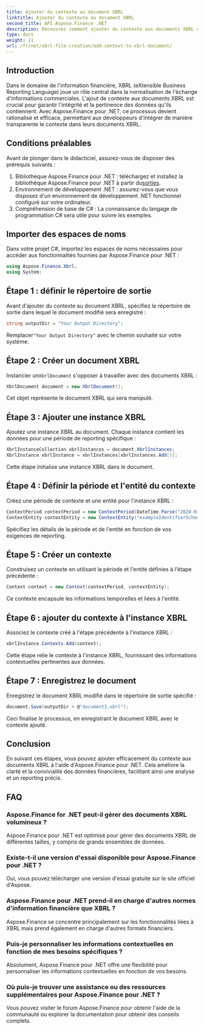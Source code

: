 ```yaml
---
title: Ajouter du contexte au document XBRL
linktitle: Ajouter du contexte au document XBRL
second_title: API Aspose.Finance .NET
description: Découvrez comment ajouter du contexte aux documents XBRL dans .NET à l'aide d'Aspose.Finance pour des rapports financiers rationalisés. #Aspose #Finance #XBRL
type: docs
weight: 11
url: /fr/net/xbrl-file-creation/add-context-to-xbrl-document/
---
```

## Introduction
Dans le domaine de l'information financière, XBRL (eXtensible Business Reporting Language) joue un rôle central dans la normalisation de l'échange d'informations commerciales. L'ajout de contexte aux documents XBRL est crucial pour garantir l'intégrité et la pertinence des données qu'ils contiennent. Avec Aspose.Finance pour .NET, ce processus devient rationalisé et efficace, permettant aux développeurs d'intégrer de manière transparente le contexte dans leurs documents XBRL.
## Conditions préalables
Avant de plonger dans le didacticiel, assurez-vous de disposer des prérequis suivants :
1. Bibliothèque Aspose.Finance pour .NET : téléchargez et installez la bibliothèque Aspose.Finance pour .NET à partir du[sorties](https://releases.aspose.com/finance/net/).
2. Environnement de développement .NET : assurez-vous que vous disposez d'un environnement de développement .NET fonctionnel configuré sur votre ordinateur.
3. Compréhension de base de C# : La connaissance du langage de programmation C# sera utile pour suivre les exemples.
## Importer des espaces de noms
Dans votre projet C#, importez les espaces de noms nécessaires pour accéder aux fonctionnalités fournies par Aspose.Finance pour .NET :
```csharp
using Aspose.Finance.Xbrl;
using System;
```
## Étape 1 : définir le répertoire de sortie
Avant d'ajouter du contexte au document XBRL, spécifiez le répertoire de sortie dans lequel le document modifié sera enregistré :
```csharp
string outputDir = "Your Output Directory";
```
 Remplacer`"Your Output Directory"` avec le chemin souhaité sur votre système.
## Étape 2 : Créer un document XBRL
 Instancier un`XbrlDocument` s'opposer à travailler avec des documents XBRL :
```csharp
XbrlDocument document = new XbrlDocument();
```
Cet objet représente le document XBRL qui sera manipulé.
## Étape 3 : Ajouter une instance XBRL
Ajoutez une instance XBRL au document. Chaque instance contient les données pour une période de reporting spécifique :
```csharp
XbrlInstanceCollection xbrlInstances = document.XbrlInstances;
XbrlInstance xbrlInstance = xbrlInstances[xbrlInstances.Add()];
```
Cette étape initialise une instance XBRL dans le document.
## Étape 4 : Définir la période et l'entité du contexte
Créez une période de contexte et une entité pour l'instance XBRL :
```csharp
ContextPeriod contextPeriod = new ContextPeriod(DateTime.Parse("2020-01-01"), DateTime.Parse("2020-02-10"));
ContextEntity contextEntity = new ContextEntity("exampleIdentifierScheme", "exampleIdentifier");
```
Spécifiez les détails de la période et de l'entité en fonction de vos exigences de reporting.
## Étape 5 : Créer un contexte
Construisez un contexte en utilisant la période et l'entité définies à l'étape précédente :
```csharp
Context context = new Context(contextPeriod, contextEntity);
```
Ce contexte encapsule les informations temporelles et liées à l'entité.
## Étape 6 : ajouter du contexte à l'instance XBRL
Associez le contexte créé à l'étape précédente à l'instance XBRL :
```csharp
xbrlInstance.Contexts.Add(context);
```
Cette étape relie le contexte à l'instance XBRL, fournissant des informations contextuelles pertinentes aux données.
## Étape 7 : Enregistrez le document
Enregistrez le document XBRL modifié dans le répertoire de sortie spécifié :
```csharp
document.Save(outputDir + @"document3.xbrl");
```
Ceci finalise le processus, en enregistrant le document XBRL avec le contexte ajouté.
## Conclusion
En suivant ces étapes, vous pouvez ajouter efficacement du contexte aux documents XBRL à l'aide d'Aspose.Finance pour .NET. Cela améliore la clarté et la convivialité des données financières, facilitant ainsi une analyse et un reporting précis.
## FAQ
### Aspose.Finance for .NET peut-il gérer des documents XBRL volumineux ?
Aspose.Finance pour .NET est optimisé pour gérer des documents XBRL de différentes tailles, y compris de grands ensembles de données.
### Existe-t-il une version d'essai disponible pour Aspose.Finance pour .NET ?
Oui, vous pouvez télécharger une version d'essai gratuite sur le site officiel d'Aspose.
### Aspose.Finance pour .NET prend-il en charge d'autres normes d'information financière que XBRL ?
Aspose.Finance se concentre principalement sur les fonctionnalités liées à XBRL mais prend également en charge d'autres formats financiers.
### Puis-je personnaliser les informations contextuelles en fonction de mes besoins spécifiques ?
Absolument, Aspose.Finance pour .NET offre une flexibilité pour personnaliser les informations contextuelles en fonction de vos besoins.
### Où puis-je trouver une assistance ou des ressources supplémentaires pour Aspose.Finance pour .NET ?
Vous pouvez visiter le forum Aspose.Finance pour obtenir l'aide de la communauté ou explorer la documentation pour obtenir des conseils complets.